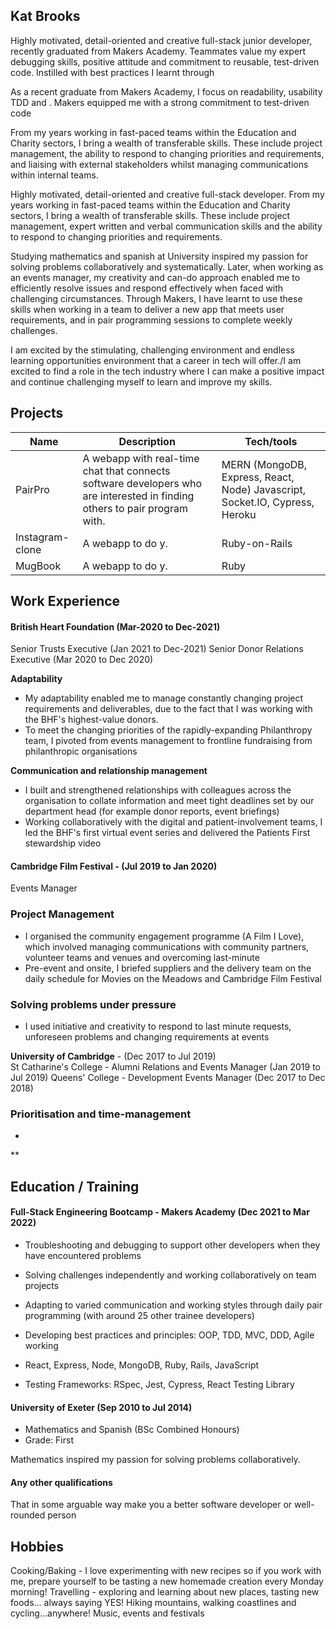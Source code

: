 ## Kat Brooks

Highly motivated, detail-oriented and creative full-stack junior developer, recently graduated from Makers Academy. Teammates value my expert debugging skills, positive attitude and commitment to reusable, test-driven code.  Instilled with best practices I learnt through 

As a recent graduate from Makers Academy, I focus on readability, usability TDD and . Makers equipped me with a strong commitment to test-driven code  

From my years working in fast-paced teams within the Education and Charity sectors, I bring a wealth of transferable skills. These include project management, the ability to respond to changing priorities and requirements, and liaising with external stakeholders whilst managing communications within internal teams. 

Highly motivated, detail-oriented and creative full-stack developer. From my years working in fast-paced teams within the Education and Charity sectors, I bring a wealth of transferable skills. These include project management, expert written and verbal communication skills and the ability to respond to changing priorities and requirements. 

Studying mathematics and spanish at University inspired my passion for solving problems collaboratively and systematically. Later, when working as an events manager, my creativity and can-do approach enabled me to efficiently resolve issues and respond effectively when faced with challenging circumstances. Through Makers, I have learnt to use these skills when working in a team to deliver a new app that meets user requirements, and in pair programming sessions to complete weekly challenges. 

I am excited by the stimulating, challenging environment and endless learning opportunities environment that a career in tech will offer./I am excited to find a role in the tech industry where I can make a positive impact and continue challenging myself to learn and improve my skills. 


## Projects

| Name              | Description                           | Tech/tools        |
| ------------------| -----------------             | ----------------- |
| PairPro           | A webapp with real-time chat that connects software developers who are interested in finding others to pair program with. | MERN (MongoDB, Express, React, Node) Javascript, Socket.IO, Cypress, Heroku |
| Instagram-clone   | A webapp to do y. | Ruby-on-Rails              |
| MugBook           | A webapp to do y. | Ruby              |

## Work Experience 

#### British Heart Foundation (Mar-2020 to Dec-2021)  
Senior Trusts Executive (Jan 2021 to Dec-2021)
Senior Donor Relations Executive (Mar 2020 to Dec 2020)

**Adaptability**
- My adaptability enabled me to manage constantly changing project requirements and deliverables, due to the fact that I was working with the BHF's highest-value donors.
- To meet the changing priorities of the rapidly-expanding Philanthropy team, I pivoted from events management to frontline fundraising from philanthropic organisations

**Communication and relationship management**
- I built and strengthened relationships with colleagues across the organisation to collate information and meet tight deadlines set by our department head (for example donor reports, event briefings)
- Working collaboratively with the digital and patient-involvement teams, I led the BHF's first virtual event series and delivered the Patients First stewardship video

####  **Cambridge Film Festival** - (Jul 2019 to Jan 2020)  
Events Manager

### Project Management
- I organised the community engagement programme (A Film I Love), which involved managing communications with community partners, volunteer teams and venues and overcoming last-minute 
- Pre-event and onsite, I briefed suppliers and the delivery team on the daily schedule for Movies on the Meadows and Cambridge Film Festival
### Solving problems under pressure
- I used initiative and creativity to respond to last minute requests, unforeseen problems and changing requirements at events 

**University of Cambridge** - (Dec 2017 to Jul 2019)  
St Catharine's College - Alumni Relations and Events Manager (Jan 2019 to Jul 2019)
Queens' College - Development Events Manager (Dec 2017 to Dec 2018)

### Prioritisation and time-management
- 
**

## Education / Training

#### Full-Stack Engineering Bootcamp - Makers Academy (Dec 2021 to Mar 2022)
- Troubleshooting and debugging to support other developers when they have encountered problems
- Solving challenges independently and working collaboratively on team projects
- Adapting to varied communication and working styles through daily pair programming (with around 25 other trainee developers)

- Developing best practices and principles: OOP, TDD, MVC, DDD, Agile working
- React, Express, Node, MongoDB, Ruby, Rails, JavaScript
- Testing Frameworks: RSpec, Jest, Cypress, React Testing Library

#### University of Exeter (Sep 2010 to Jul 2014)

- Mathematics and Spanish (BSc Combined Honours)
- Grade: First

Mathematics inspired my passion for solving problems collaboratively.

#### Any other qualifications

That in some arguable way make you a better software developer or well-rounded person

## Hobbies

Cooking/Baking - I love experimenting with new recipes so if you work with me, prepare yourself to be tasting a new homemade creation every Monday morning!
Travelling - exploring and learning about new places, tasting new foods... always saying YES!
Hiking mountains, walking coastlines and cycling...anywhere! 
Music, events and festivals

